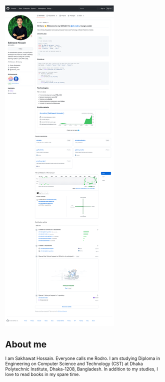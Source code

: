 ![ghss](assets/screenshot-02.png)

# About me

I am Sakhawat Hossain. Everyone calls me Rodro. I am studying Diploma in Engineering on Computer Science and Technology (CST) at Dhaka Polytechnic Institute, Dhaka-1208, Bangladesh. In addition to my studies, I love to read books in my spare time.

